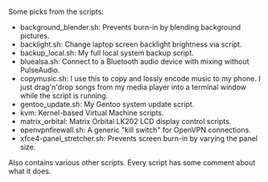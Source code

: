 Some picks from the scripts:

* background_blender.sh: Prevents burn-in by blending background pictures.
* backlight.sh: Change laptop screen backlight brightness via script.
* backup_local.sh: My full local system backup script.
* bluealsa.sh: Connect to a Bluetooth audio device with mixing without PulseAudio.
* copymusic.sh: I use this to copy and lossly encode music to my phone. I just drag'n'drop songs from my media player into a terminal window while the script is running.
* gentoo_update.sh: My Gentoo system update script.
* kvm: Kernel-based Virtual Machine scripts.
* matrix_orbital: Matrix Orbital LK202 LCD display control scripts.
* openvpnfirewall.sh: A generic "kill switch" for OpenVPN connections.
* xfce4-panel_stretcher.sh: Prevents screen burn-in by varying the panel size.

Also contains various other scripts. Every script has some comment about what it does.
